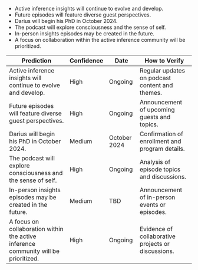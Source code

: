 - Active inference insights will continue to evolve and develop.
- Future episodes will feature diverse guest perspectives.
- Darius will begin his PhD in October 2024.
- The podcast will explore consciousness and the sense of self.
- In-person insights episodes may be created in the future.
- A focus on collaboration within the active inference community will be prioritized.

| Prediction | Confidence | Date | How to Verify |
|------------|------------|------|----------------|
| Active inference insights will continue to evolve and develop. | High | Ongoing | Regular updates on podcast content and themes. |
| Future episodes will feature diverse guest perspectives. | High | Ongoing | Announcement of upcoming guests and topics. |
| Darius will begin his PhD in October 2024. | Medium | October 2024 | Confirmation of enrollment and program details. |
| The podcast will explore consciousness and the sense of self. | High | Ongoing | Analysis of episode topics and discussions. |
| In-person insights episodes may be created in the future. | Medium | TBD | Announcement of in-person events or episodes. |
| A focus on collaboration within the active inference community will be prioritized. | High | Ongoing | Evidence of collaborative projects or discussions. |
